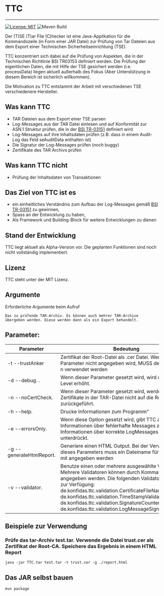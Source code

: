 # TTC
----
[![License: MIT](https://img.shields.io/badge/License-MIT-yellow.svg)](https://opensource.org/licenses/MIT)
![Maven Build](https://github.com/konfidas/TTC/actions/workflows/maven.yml/badge.svg)


Der (T)SE (T)ar File (C)hecker ist eine Java-Applikation für die Kommandozeile (in Form einer JAR Datei) zur Prüfung von Tar Dateien aus dem Export einer Technischen Sicherheitseinrichtung (TSE).

TTC konzentriert sich dabei auf die Prüfung von Aspekten, die in der Technischen Richtlinie BSI TR03153 definiert werden. Die Prüfung der eigentlichen Daten, die mit Hilfe der TSE gesichert werden (i.e. processData) liegen aktuell außerhalb des Fokus (Aber Unterstützung in diesem Bereich ist sicherlich willkommen). 

Die Motivation zu TTC entstammt der Arbeit mit verschiedenen TSE verschiedenere Hersteller. 

## Was kann TTC
- TAR Dateien aus dem Export einer TSE parsen
- Log-Messages aus der TAR Datei einlesen und auf Konformität zur ASN.1 Struktur prüfen, die in der [BSI TR-03151](https://www.bsi.bund.de/DE/Themen/Unternehmen-und-Organisationen/Standards-und-Zertifizierung/Technische-Richtlinien/TR-nach-Thema-sortiert/tr03151/tr03151_node.html) definiert wird
- Log-Messages auf ihre Inhaltsdaten prüfen (z.B. dass in einem Audit-Log das Feld seAuditData enthalten ist) 
- Die Signatur der Log-Messages prüfen (noch buggy)
- Zertifikate des TAR Archivs prüfen 

## Was kann TTC nicht
- Prüfung der Inhaltsdaten von Transaktionen 

## Das Ziel von TTC ist es
- ein einheitliches Verständnis zum Aufbau der Log-Messages gemäß [BSI TR-03151](https://www.bsi.bund.de/DE/Themen/Unternehmen-und-Organisationen/Standards-und-Zertifizierung/Technische-Richtlinien/TR-nach-Thema-sortiert/tr03151/tr03151_node.html) zu gewinnen,
- Spass an der Entwicklung zu haben,
- Als Framework und Building-Block für weitere Entwicklungen zu dienen

## Stand der Entwicklung
TTC liegt aktuell als Alpha-Version vor. Die geplanten Funktionen sind noch nicht vollständig implementiert. 

## Lizenz 
TTC steht unter der MIT Lizenz. 

## Argumente 

Erforderliche Argumente beim Aufruf 
```
Das zu prüfende TAR-Archiv. Es können auch mehrer TAR-Archive übergeben werden. Diese werden dann als ein Export behandelt. 

```

## Parameter:

| Parameter               | Bedeutung                                                                                                                   |
|-------------------------|-----------------------------------------------------------------------------------------------------------------------------|
| -t --trustAnker         | Zertifikat der Root-Datei als .cer Datei. Wenn diese Parameter nicht angegeben wird, MUSS der Parameter -n verwendet werden |
| -d --debug. .           | Wenn dieser Parameter gesetzt wird, wird das Logging-Level erhöht.                                                          |
| -n --noCertCheck.       | Wenn dieser Parameter gesetzt wird, werden die Zertifikate in der TAR-Datei nicht auf die Root-CA zurückgeführt.            |
| -h --help.              | Drucke Informationen zum Programm"                                                                                          |
| -e --errorsOnly.        | Wenn diese Option gesetzt wird, gibt TTC ausschließlich Informationen  über fehlerhafte Messages aus. Informationen über korrekte LogMessages werden unterdrückt.  |
| -g --generateHtmlReport.    | Generiere einen HTML Output. Bei der Verwendung dieses Parameters muss ein Dateiname für den Report mit angegeben werden |
| -v --validator.        | Benutze einen oder mehrere ausgewählte Validatoren. Mehrere Validatoren können durch Kommata getrennt angegeben werden. Die folgenden Validatoren stehen zur Verfügung: de.konfidas.ttc.validation.CertificateFileNameValidator, de.konfidas.ttc.validation.TimeStampValidator, de.konfidas.ttc.validation.SignatureCounterValidator, de.konfidas.ttc.validation.LogMessageSignatureValidator.    |





## Beispiele zur Verwendung

### Prüfe das tar-Archiv test.tar. Verwende die Datei trust.cer als Zertifikat der Root-CA. Speichere das Ergebnis in einem HTML Report
```
java -jar TTC.tar test.tar -t trust.cer -g ./report.html
```

## Das JAR selbst bauen 
```
mvn package 
```
